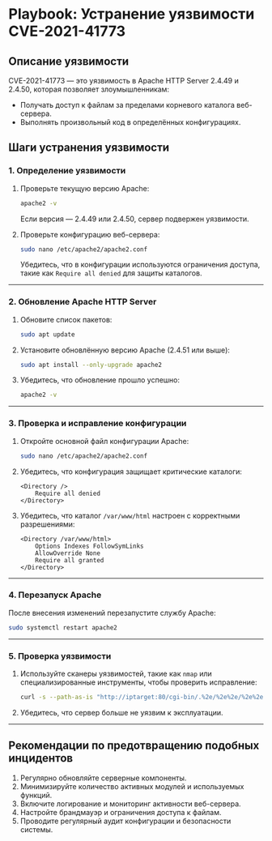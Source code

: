 # Playbook: Устранение уязвимости CVE-2021-41773

## Описание уязвимости
CVE-2021-41773 — это уязвимость в Apache HTTP Server 2.4.49 и 2.4.50, которая позволяет злоумышленникам:
- Получать доступ к файлам за пределами корневого каталога веб-сервера.
- Выполнять произвольный код в определённых конфигурациях.

## Шаги устранения уязвимости

### 1. Определение уязвимости

1. Проверьте текущую версию Apache:
   ```bash
   apache2 -v
   ```
   Если версия — 2.4.49 или 2.4.50, сервер подвержен уязвимости.

2. Проверьте конфигурацию веб-сервера:
   ```bash
   sudo nano /etc/apache2/apache2.conf
   ```
   Убедитесь, что в конфигурации используются ограничения доступа, такие как `Require all denied` для защиты каталогов.

---

### 2. Обновление Apache HTTP Server

1. Обновите список пакетов:
   ```bash
   sudo apt update
   ```

2. Установите обновлённую версию Apache (2.4.51 или выше):
   ```bash
   sudo apt install --only-upgrade apache2
   ```

3. Убедитесь, что обновление прошло успешно:
   ```bash
   apache2 -v
   ```

---

### 3. Проверка и исправление конфигурации

1. Откройте основной файл конфигурации Apache:
   ```bash
   sudo nano /etc/apache2/apache2.conf
   ```

2. Убедитесь, что конфигурация защищает критические каталоги:
   ```
   <Directory />
       Require all denied
   </Directory>
   ```

3. Убедитесь, что каталог `/var/www/html` настроен с корректными разрешениями:
   ```
   <Directory /var/www/html>
       Options Indexes FollowSymLinks
       AllowOverride None
       Require all granted
   </Directory>
   ```

---

### 4. Перезапуск Apache

После внесения изменений перезапустите службу Apache:
```bash
sudo systemctl restart apache2
```

---

### 5. Проверка уязвимости

1. Используйте сканеры уязвимостей, такие как `nmap` или специализированные инструменты, чтобы проверить исправление:
   ```bash
   curl -s --path-as-is "http://iptarget:80/cgi-bin/.%2e/%2e%2e/%2e%2e/%2e%2e/etc/passwd"
   ```

2. Убедитесь, что сервер больше не уязвим к эксплуатации.

---

## Рекомендации по предотвращению подобных инцидентов

1. Регулярно обновляйте серверные компоненты.
2. Минимизируйте количество активных модулей и используемых функций.
3. Включите логирование и мониторинг активности веб-сервера.
4. Настройте брандмауэр и ограничения доступа к файлам.
5. Проводите регулярный аудит конфигурации и безопасности системы.

